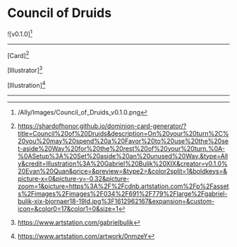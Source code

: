 # Council of Druids

![v0.1.0][^v0.1.0]

---

[Card][^Card]

[Illustrator][^Illustrator]

[Illustration][^Illustration]

---

[^v0.1.0]: /Ally/Images/Council_of_Druids_v0.1.0.png
[^Card]: https://shardofhonor.github.io/dominion-card-generator/?title=Council%20of%20Druids&description=On%20your%20turn%2C%20you%20may%20spend%20a%20Favor%20to%20use%20the%20set-aside%20Way%20for%20the%20rest%20of%20your%20turn.%0A-%0ASetup%3A%20Set%20aside%20an%20unused%20Way.&type=Ally&credit=Illustration%3A%20Gabriel%20Bulik%20XIX&creator=v0.1.0%20Evan%20Quan&price=&preview=&type2=&color2split=1&boldkeys=&picture-x=0&picture-y=-0.32&picture-zoom=1&picture=https%3A%2F%2Fcdnb.artstation.com%2Fp%2Fassets%2Fimages%2Fimages%2F034%2F691%2F779%2Flarge%2Fgabriel-bulik-xix-bjornaer18-19ld.jpg%3F1612962167&expansion=&custom-icon=&color0=17&color1=0&size=1
[^Illustrator]: https://www.artstation.com/gabrielbulik
[^Illustration]: https://www.artstation.com/artwork/0nmzeY
